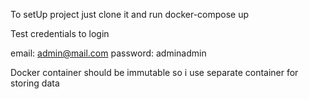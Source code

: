 To setUp project just clone it and run docker-compose up

Test credentials to login

email: admin@mail.com
password: adminadmin

Docker container should be immutable so i use separate container for storing data
